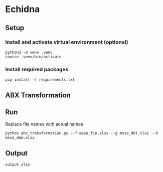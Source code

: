 # Echidna

## Setup

### Install and activate virtual environment (optional)
```
python3 -m venv .venv
source .venv/bin/activate
```

### Install required packages
```
pip install -r requirements.txt
```

## ABX Transformation

## Run
Replace file names with actual names
```
python abx_transformation.py --f mssa_fin.xlsx --g mssa_dot.xlsx --h mssa_dem.xlsx
```

## Output
```
output.xlsx
```
